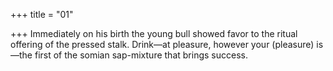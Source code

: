 +++
title = "01"

+++
Immediately on his birth the young bull showed favor to the ritual  offering of the pressed stalk.
Drink—at pleasure, however your (pleasure) is—the first of the somian  sap-mixture that brings success.
